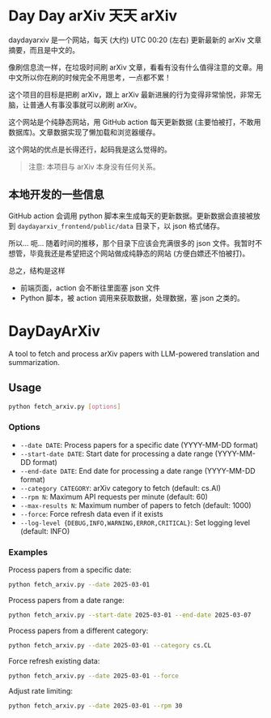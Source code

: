 # Day Day arXiv 天天 arXiv

daydayarxiv 是一个网站，每天 (大约) UTC 00:20 (左右) 更新最新的 arXiv 文章摘要，而且是中文的。

像刷信息流一样，在垃圾时间刷 arXiv 文章，看看有没有什么值得注意的文章。用中文所以你在刷的时候完全不用思考，一点都不累！

这个项目的目标是把刷 arXiv，跟上 arXiv 最新进展的行为变得非常愉悦，非常无脑，让普通人有事没事就可以刷刷 arXiv。

这个网站是个纯静态网站，用 GitHub action 每天更新数据 (主要怕被打，不敢用数据库)。文章数据实现了懒加载和浏览器缓存。

这个网站的优点是长得还行，起码我是这么觉得的。

> 注意: 本项目与 arXiv 本身没有任何关系。

## 本地开发的一些信息

GitHub action 会调用 python 脚本来生成每天的更新数据。更新数据会直接被放到 `daydayarxiv_frontend/public/data` 目录下，以 json 格式储存。

所以... 呃... 随着时间的推移，那个目录下应该会充满很多的 json 文件。我暂时不想管，毕竟我还是希望把这个网站做成纯静态的网站 (方便白嫖还不怕被打)。

总之，结构是这样
- 前端页面，action 会不断往里面塞 json 文件
- Python 脚本，被 action 调用来获取数据，处理数据，塞 json 之类的。

# DayDayArXiv

A tool to fetch and process arXiv papers with LLM-powered translation and summarization.

## Usage

```bash
python fetch_arxiv.py [options]
```

### Options

- `--date DATE`: Process papers for a specific date (YYYY-MM-DD format)
- `--start-date DATE`: Start date for processing a date range (YYYY-MM-DD format)
- `--end-date DATE`: End date for processing a date range (YYYY-MM-DD format)
- `--category CATEGORY`: arXiv category to fetch (default: cs.AI)
- `--rpm N`: Maximum API requests per minute (default: 60)
- `--max-results N`: Maximum number of papers to fetch (default: 1000)
- `--force`: Force refresh data even if it exists
- `--log-level {DEBUG,INFO,WARNING,ERROR,CRITICAL}`: Set logging level (default: INFO)

### Examples

Process papers from a specific date:
```bash
python fetch_arxiv.py --date 2025-03-01
```

Process papers from a date range:
```bash
python fetch_arxiv.py --start-date 2025-03-01 --end-date 2025-03-07
```

Process papers from a different category:
```bash
python fetch_arxiv.py --date 2025-03-01 --category cs.CL
```

Force refresh existing data:
```bash
python fetch_arxiv.py --date 2025-03-01 --force
```

Adjust rate limiting:
```bash
python fetch_arxiv.py --date 2025-03-01 --rpm 30
```


